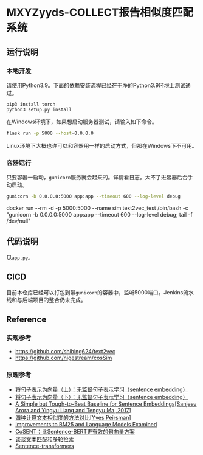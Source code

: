 

# MXYZyyds-COLLECT报告相似度匹配系统

## 运行说明

### 本地开发

请使用Python3.9。下面的依赖安装流程已经在干净的Python3.9环境上测试通过。

```
pip3 install torch
python3 setup.py install
```

在Windows环境下，如果想启动服务器测试，请输入如下命令。

```bash
flask run -p 5000 --host=0.0.0.0
```

Linux环境下大概也许可以和容器用一样的启动方式，但那在Windows下不可用。

### 容器运行

只要容器一启动，`gunicorn`服务就会起来的。详情看日志。大不了进容器后台手动启动。

```bash
gunicorn -b 0.0.0.0:5000 app:app --timeout 600 --log-level debug
```

docker run --rm -d -p 5000:5000 --name sim text2vec_test /bin/bash -c "gunicorn -b 0.0.0.0:5000 app:app --timeout 600 --log-level debug; tail -f /dev/null"

## 代码说明

见`app.py`。



## CICD

目前本仓库已经可以打包到带`gunicorn`的容器中，监听5000端口。Jenkins流水线和与后端项目的整合仍未完成。



## Reference

### 实现参考

- https://github.com/shibing624/text2vec
- https://github.com/nigestream/cosSim

### 原理参考

- [将句子表示为向量（上）：无监督句子表示学习（sentence embedding）](https://www.cnblogs.com/llhthinker/p/10335164.html)
- [将句子表示为向量（下）：无监督句子表示学习（sentence embedding）](https://www.cnblogs.com/llhthinker/p/10341841.html)
- [A Simple but Tough-to-Beat Baseline for Sentence Embeddings[Sanjeev Arora and Yingyu Liang and Tengyu Ma, 2017]](https://openreview.net/forum?id=SyK00v5xx)
- [四种计算文本相似度的方法对比[Yves Peirsman]](https://zhuanlan.zhihu.com/p/37104535)
- [Improvements to BM25 and Language Models Examined](http://www.cs.otago.ac.nz/homepages/andrew/papers/2014-2.pdf)
- [CoSENT：比Sentence-BERT更有效的句向量方案](https://kexue.fm/archives/8847)
- [谈谈文本匹配和多轮检索](https://zhuanlan.zhihu.com/p/111769969)
- [Sentence-transformers](https://www.sbert.net/examples/applications/computing-embeddings/README.html)
